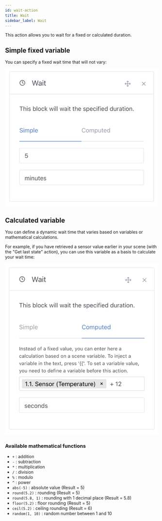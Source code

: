```yaml
---
id: wait-action
title: Wait
sidebar_label: Wait
---
```


This action allows you to wait for a fixed or calculated duration.

## Simple fixed variable

You can specify a fixed wait time that will not vary:

![Wait](../../static/img/docs/en/scenes/wait-action/wait.png)

## Calculated variable

You can define a dynamic wait time that varies based on variables or mathematical calculations.

For example, if you have retrieved a sensor value earlier in your scene (with the "Get last state" action), you can use this variable as a basis to calculate your wait time:

![Wait](../../static/img/docs/en/scenes/wait-action/wait-computed.png)

### Available mathematical functions

- `+` : addition
- `-` : subtraction
- `*` : multiplication
- `/` : division
- `%` : modulo
- `^` : power
- `abs(-5)` : absolute value (Result = 5)
- `round(5.2)` : rounding (Result = 5)
- `round(5.8, 1)` : rounding with 1 decimal place (Result = 5.8)
- `floor(5.2)` : floor rounding (Result = 5)
- `ceil(5.2)` : ceiling rounding (Result = 6)
- `random(1, 10)` : random number between 1 and 10
